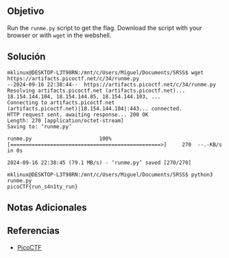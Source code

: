 ## Objetivo
Run the `runme.py` script to get the flag. Download the script with your browser or with `wget` in the webshell.
## Solución
```
mklinux@DESKTOP-L3T98RN:/mnt/c/Users/Miguel/Documents/SRSS$ wget https://artifacts.picoctf.net/c/34/runme.py
--2024-09-16 22:38:44--  https://artifacts.picoctf.net/c/34/runme.py
Resolving artifacts.picoctf.net (artifacts.picoctf.net)... 18.154.144.104, 18.154.144.85, 18.154.144.103, ...
Connecting to artifacts.picoctf.net (artifacts.picoctf.net)|18.154.144.104|:443... connected.
HTTP request sent, awaiting response... 200 OK
Length: 270 [application/octet-stream]
Saving to: ‘runme.py’

runme.py                      100%[=================================================>]     270  --.-KB/s    in 0s

2024-09-16 22:38:45 (79.1 MB/s) - ‘runme.py’ saved [270/270]

mklinux@DESKTOP-L3T98RN:/mnt/c/Users/Miguel/Documents/SRSS$ python3 runme.py
picoCTF{run_s4n1ty_run}
```
## Notas Adicionales
## Referencias
- [PicoCTF](https://play.picoctf.org)